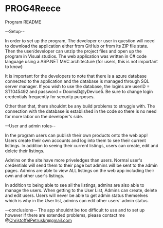 # PROG4Reece

Program README 

--Setup--

In order to set up the program, The developer or user in question will need to download the application either from GitHub or from its ZIP file state. Then the user/developer can unzip the project files and open up the program in 
Visual studios. The web application was written in C# code language using a ASP.NET MVC architecture (for users, this is not important to know)

It is important for the developers to note that there is a azure database connected to the application and the database is managed through SQL server manager. If you wish to use the database, the logins are 
userID = ST1045492 and password = DoomsD@yDevice5. Be sure to change login credentials frequently for security purposes.

Other than that, there shouldnt be any build problems to struggle with. The connection with the database is established in the code so there is no need for more labor on the developer's side.

--User and admin roles--

In the program users can publish their own products onto the web app! Users create their own accounts and log into them to see their current listings.
In addition to seeing their current listings, users can create, edit and delete their listings.

Admins on the site have more priveledges than users. Normal user's credentials will send them to their page but admins will be sent to the admin pages. Admins are able
to view ALL listings on the web app including their own and other user's listings.

In addition to being able to see all the listings, admins are also able to manage the users. When getting to the User List, Admins
can create, delete and edit users. Users will never be able to get admin status themselves which is why in the User list, admins
can edit other users' admin status. 

--conclusions--
The app shouldnt be too difficult to use and to set up however if there are
extended problems, please contact me @ChristoffelPetruskr@gmail.com
